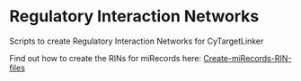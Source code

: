 Regulatory Interaction Networks
============

Scripts to create Regulatory Interaction Networks for CyTargetLinker


Find out how to create the RINs for miRecords here: [Create-miRecords-RIN-files](../../wiki/Create-miRecords-RIN-files)
